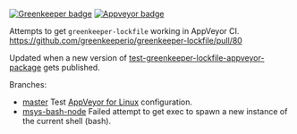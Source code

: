 [![Greenkeeper badge](https://badges.greenkeeper.io/patkub/test-greenkeeper-lockfile-appveyor.svg)](https://greenkeeper.io/)
[![Appveyor badge](https://ci.appveyor.com/api/projects/status/github/patkub/test-greenkeeper-lockfile-appveyor?branch=master&svg=true)](https://ci.appveyor.com/project/patkub/test-greenkeeper-lockfile-appveyor)

Attempts to get `greenkeeper-lockfile` working in AppVeyor CI.  
https://github.com/greenkeeperio/greenkeeper-lockfile/pull/80

Updated when a new version of [test-greenkeeper-lockfile-appveyor-package](https://www.npmjs.com/package/test-greenkeeper-lockfile-appveyor-package) gets published.

Branches:
* [master](https://github.com/patkub/test-greenkeeper-lockfile-appveyor/tree/master) Test [AppVeyor for Linux](https://www.appveyor.com/docs/getting-started-with-appveyor-for-linux/) configuration.
* [msys-bash-node](https://github.com/patkub/test-greenkeeper-lockfile-appveyor/tree/msys-bash-node) Failed attempt to get exec to spawn a new instance of the current shell (bash).
